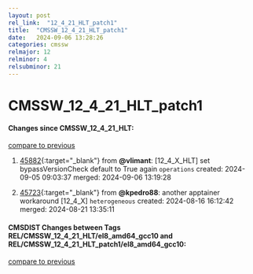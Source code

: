 ```yaml
---
layout: post
rel_link:  "12_4_21_HLT_patch1"
title:  "CMSSW_12_4_21_HLT_patch1"
date:   2024-09-06 13:28:26
categories: cmssw
relmajor: 12
relminor: 4
relsubminor: 21
---
```


# CMSSW_12_4_21_HLT_patch1
#### Changes since CMSSW_12_4_21_HLT:
[compare to previous](https://github.com/cms-sw/cmssw/compare/CMSSW_12_4_21_HLT...CMSSW_12_4_21_HLT_patch1)



1. [45882](http://github.com/cms-sw/cmssw/pull/45882){:target="_blank"}  from **@vlimant**: [12_4_X_HLT] set bypassVersionCheck default to True again `operations` created: 2024-09-05 09:03:37 merged: 2024-09-06 13:19:28

2. [45723](http://github.com/cms-sw/cmssw/pull/45723){:target="_blank"}  from **@kpedro88**: another apptainer workaround [12_4_X] `heterogeneous` created: 2024-08-16 16:12:42 merged: 2024-08-21 13:35:11

#### CMSDIST Changes between Tags REL/CMSSW_12_4_21_HLT/el8_amd64_gcc10 and REL/CMSSW_12_4_21_HLT_patch1/el8_amd64_gcc10:
[compare to previous](https://github.com/cms-sw/cmsdist/compare/REL/CMSSW_12_4_21_HLT/el8_amd64_gcc10...REL/CMSSW_12_4_21_HLT_patch1/el8_amd64_gcc10)


